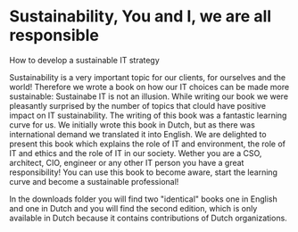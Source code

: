 # Sustainability, You and I, we are all responsible
How to develop a sustainable IT strategy

Sustainability is a very important topic for our clients, for ourselves and the world! Therefore we wrote a book on how our IT choices can be made more sustainable: Sustainabe IT is not an illusion. While  writing our book we were pleasantly surprised by the number of topics that clould have positive impact on IT sustainability.
The writing of this book was a fantastic learning curve for us.
We initially wrote this book in Dutch, but as there was international demand we translated it into English. We are delighted to present this book which explains the role of IT and environment, the role of IT and ethics and the role of IT in our society. Wether you are a CSO, architect, CIO, engineer or any other IT person you have a great responsibility!
You can use this book to become aware, start the learning curve and become a sustainable professional!

In the downloads folder you will find two "identical" books one in English and one in Dutch and you will find the second edition, which is only available in Dutch because it contains contributions of Dutch organizations.


